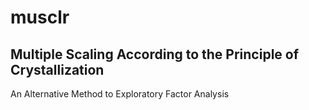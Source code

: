 # musclr
## Multiple Scaling According to the Principle of Crystallization
An Alternative Method to Exploratory Factor Analysis
